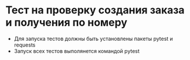 # Тест на проверку создания заказа и получения по номеру

- Для запуска тестов должны быть установлены пакеты pytest и requests
- Запуск всех тестов выполянется командой pytest

